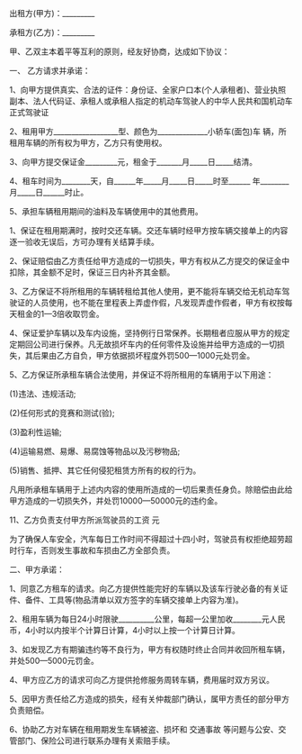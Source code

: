 
 


出租方(甲方)：_________


承租方(乙方)：_________


甲、乙双主本着平等互利的原则，经友好协商，达成如下协议：


一、 乙方请求并承诺：


1、向甲方提供真实、合法的证件：身份证、全家户口本(个人承租者)、营业执照副本、法人代码证、承租人或承租人指定的机动车驾驶人的中华人民共和国机动车正式驾驶证


2、租用甲方__________________型、颜色为______________小轿车(面包)车 辆，所租用车辆的所有权为甲方，乙方只有使用权。


3、向甲方提交保证金_________元，租金于_______月_____日_____结清。


4、租车时间为________天，自______年_____月_____日_____时至______ 年________月_____日______时止。


5、承担车辆租用期间的油料及车辆使用中的其他费用。


1、保证在租用期满时，按时交还车辆。交还车辆时经甲方按车辆交接单上的内容逐一验收无误后，方可办理有关结算手续。


2、保证赔偿由乙方责任给甲方造成的一切损失，甲方有权从乙方提交的保证金中扣除，其金额不足时，保证三日内补齐其金额。


3、乙方保证不将所租用的车辆转租给其他人使用，更不能将车辆交给无机动车驾驶证的人员使用，也不能在里程表上弄虚作假，凡发现弄虚作假者，甲方有权按每天租金的1—3倍收取罚金。


4、保证爱护车辆以及车内设施，坚持例行日常保养。长期租者应服从甲方的规定定期回公司进行保养。凡无故损坏车内的任何零件及设施并给甲方造成的一切损失，其后果由乙方自负，甲方依据损坏程度外罚500—1000元处罚金。


5、乙方保证所承租车辆合法使用，并保证不将所租用的车辆用于以下用途：


(1)违法、违规活动;


(2)任何形式的竞赛和测试(验);


(3)盈利性运输;


(4)运输易燃、易爆、易腐蚀等物品以及污秽物品;


(5)销售、抵押、其它任何侵犯租赁方所有的权的行为。


凡用所承租车辆用于上述内内容的使用所造成的一切后果责任身负。除赔偿由此给甲方造成的一切损失外，并处罚10000—50000元的违约金。


11、乙方负责支付甲方所派驾驶员的工资 元


为了确保人车安全，汽车每日工作时间不得超过十四小时，驾驶员有权拒绝超劳超时行车，否则发生事故和车损由乙方全部负责。


二、甲方承诺：


1、同意乙方租车的请求。向乙方提供性能完好的车辆以及该车行驶必备的有关证件、备件、工具等(物品清单以双方签字的车辆交接单上内容为准)。


2、租用车辆为每日24小时限驶__________公里，每超一公里加收________元人民币，4小时以内按半个计算日计算，4小时以上按一个计算日计算。


3、如发现乙方有期骗违约等不良行为，甲方有权随时终止合同并收回所租车辆，并处500—5000元罚金。


4、甲方应乙方的请求可向乙方提供抢修服务周转车辆，费用届时双方另议。


5、因甲方责任给乙方造成的损失，经有关仲裁部门确认，属甲方责任的部分甲方负责赔偿。


6、协助乙方对车辆在租用期发生车辆被盗、损坏和
交通事故
等问题与公安、交管部门、保险公司进行联系办理有关索赔手续。
 


 

 
 
 
 
 
  


  
 

  


  


  
 
 
 
 

